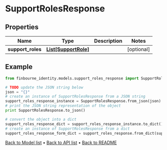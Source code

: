 # SupportRolesResponse


## Properties
Name | Type | Description | Notes
------------ | ------------- | ------------- | -------------
**support_roles** | [**List[SupportRole]**](SupportRole.md) |  | [optional] 

## Example

```python
from finbourne_identity.models.support_roles_response import SupportRolesResponse

# TODO update the JSON string below
json = "{}"
# create an instance of SupportRolesResponse from a JSON string
support_roles_response_instance = SupportRolesResponse.from_json(json)
# print the JSON string representation of the object
print SupportRolesResponse.to_json()

# convert the object into a dict
support_roles_response_dict = support_roles_response_instance.to_dict()
# create an instance of SupportRolesResponse from a dict
support_roles_response_form_dict = support_roles_response.from_dict(support_roles_response_dict)
```
[Back to Model list](../README.md#documentation-for-models) &#8226; [Back to API list](../README.md#documentation-for-api-endpoints) &#8226; [Back to README](../README.md)


